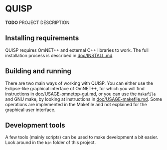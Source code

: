 # QUISP

**TODO** PROJECT DESCRIPTION

## Installing requirements

QUISP requires OmNET++ and external C++ libraries to work. The full installation
process is described in [doc/INSTALL.md](doc/INSTALL.md).

## Building and running

There are two main ways of working with QUISP. You can either use the Eclipse-like
graphical interface of OmNET++, for which you will find instructions in
[doc/USAGE-omnetpp-gui.md](doc/USAGE-omnetpp-gui.md), or you can use the `Makefile` and GNU make,
by looking at instructions in [doc/USAGE-makefile.md](doc/USAGE-makefile.md). Some operations are
implemented in the Makefile and not explained for the graphical user interface.

## Development tools

A few tools (mainly scripts) can be used to make development a bit easier.
Look around in the `bin` folder of this project.
